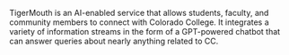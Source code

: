 TigerMouth is an AI-enabled service that allows students, faculty, and community members to connect with Colorado College. It integrates a variety of information streams in the form of a GPT-powered chatbot that can answer queries about nearly anything related to CC.
